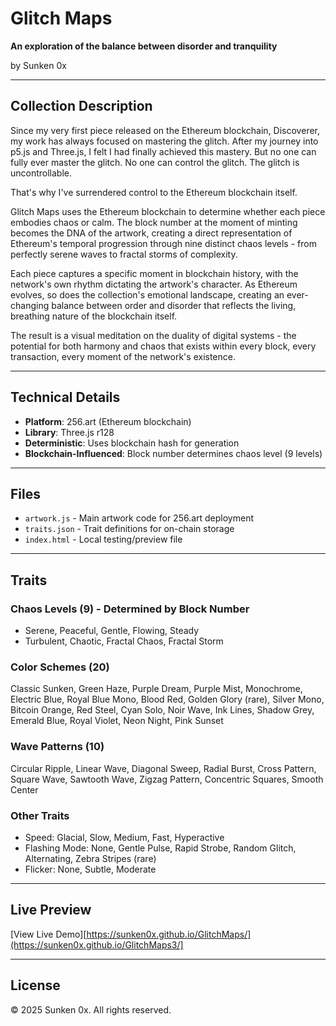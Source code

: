 # Glitch Maps

**An exploration of the balance between disorder and tranquility**

by Sunken 0x

---

## Collection Description

Since my very first piece released on the Ethereum blockchain, Discoverer, my work has always focused on mastering the glitch. After my journey into p5.js and Three.js, I felt I had finally achieved this mastery. But no one can fully ever master the glitch. No one can control the glitch. The glitch is uncontrollable.

That's why I've surrendered control to the Ethereum blockchain itself.

Glitch Maps uses the Ethereum blockchain to determine whether each piece embodies chaos or calm. The block number at the moment of minting becomes the DNA of the artwork, creating a direct representation of Ethereum's temporal progression through nine distinct chaos levels - from perfectly serene waves to fractal storms of complexity.

Each piece captures a specific moment in blockchain history, with the network's own rhythm dictating the artwork's character. As Ethereum evolves, so does the collection's emotional landscape, creating an ever-changing balance between order and disorder that reflects the living, breathing nature of the blockchain itself.

The result is a visual meditation on the duality of digital systems - the potential for both harmony and chaos that exists within every block, every transaction, every moment of the network's existence.

---

## Technical Details

- **Platform**: 256.art (Ethereum blockchain)
- **Library**: Three.js r128
- **Deterministic**: Uses blockchain hash for generation
- **Blockchain-Influenced**: Block number determines chaos level (9 levels)

---

## Files

- `artwork.js` - Main artwork code for 256.art deployment
- `traits.json` - Trait definitions for on-chain storage
- `index.html` - Local testing/preview file

---

## Traits

### Chaos Levels (9) - Determined by Block Number
- Serene, Peaceful, Gentle, Flowing, Steady
- Turbulent, Chaotic, Fractal Chaos, Fractal Storm

### Color Schemes (20)
Classic Sunken, Green Haze, Purple Dream, Purple Mist, Monochrome, Electric Blue, Royal Blue Mono, Blood Red, Golden Glory (rare), Silver Mono, Bitcoin Orange, Red Steel, Cyan Solo, Noir Wave, Ink Lines, Shadow Grey, Emerald Blue, Royal Violet, Neon Night, Pink Sunset

### Wave Patterns (10)
Circular Ripple, Linear Wave, Diagonal Sweep, Radial Burst, Cross Pattern, Square Wave, Sawtooth Wave, Zigzag Pattern, Concentric Squares, Smooth Center

### Other Traits
- Speed: Glacial, Slow, Medium, Fast, Hyperactive
- Flashing Mode: None, Gentle Pulse, Rapid Strobe, Random Glitch, Alternating, Zebra Stripes (rare)
- Flicker: None, Subtle, Moderate

---

## Live Preview

[View Live Demo][https://sunken0x.github.io/GlitchMaps/](https://sunken0x.github.io/GlitchMaps3/]



---

## License

© 2025 Sunken 0x. All rights reserved.
